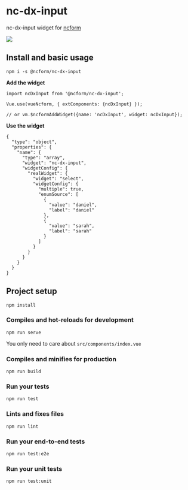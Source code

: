 # nc-dx-input

nc-dx-input widget for [ncform](https://github.com/ncform/ncform)

![](https://raw.githubusercontent.com/ncform/nc-dx-input/master/preview.gif)

## Install and basic usage

```
npm i -s @ncform/nc-dx-input
```

**Add the widget**

```
import ncDxInput from '@ncform/nc-dx-input';

Vue.use(vueNcform, { extComponents: {ncDxInput} });

// or vm.$ncformAddWidget({name: 'ncDxInput', widget: ncDxInput});

```

**Use the widget**

```
{
  "type": "object",
  "properties": {
    "name": {
      "type": "array",
      "widget": "nc-dx-input",
      "widgetConfig": {
        "realWidget": {
          "widget": "select",
          "widgetConfig": {
            "multiple": true,
            "enumSource": [
              {
                "value": "daniel",
                "label": "daniel"
              },
              {
                "value": "sarah",
                "label": "sarah"
              }
            ]
          }
        }
      }
    }
  }
}
```

## Project setup
```
npm install
```

### Compiles and hot-reloads for development
```
npm run serve
```

You only need to care about `src/components/index.vue`

### Compiles and minifies for production
```
npm run build
```

### Run your tests
```
npm run test
```

### Lints and fixes files
```
npm run lint
```

### Run your end-to-end tests
```
npm run test:e2e
```

### Run your unit tests
```
npm run test:unit
```
